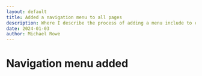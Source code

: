 ```yaml
---
layout: default
title: Added a navigation menu to all pages
description: Where I describe the process of adding a menu include to each page.
date: 2024-01-03
author: Michael Rowe
---
```

# Navigation menu added

